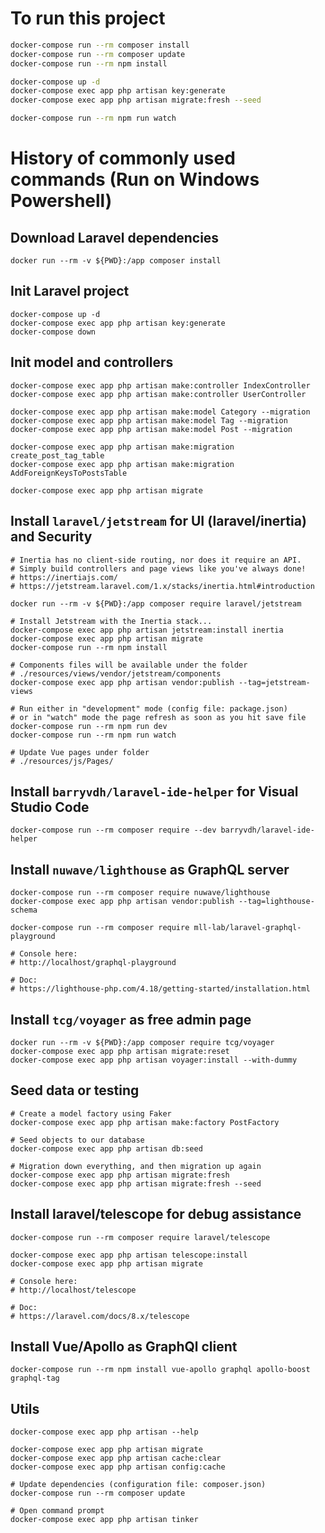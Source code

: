 # To run this project
```sh
docker-compose run --rm composer install
docker-compose run --rm composer update
docker-compose run --rm npm install

docker-compose up -d
docker-compose exec app php artisan key:generate
docker-compose exec app php artisan migrate:fresh --seed

docker-compose run --rm npm run watch
```

# History of commonly used commands (Run on Windows Powershell)

## Download Laravel dependencies 
```shell
docker run --rm -v ${PWD}:/app composer install
```

## Init Laravel project
```shell
docker-compose up -d
docker-compose exec app php artisan key:generate
docker-compose down
```

## Init model and controllers
```shell
docker-compose exec app php artisan make:controller IndexController
docker-compose exec app php artisan make:controller UserController

docker-compose exec app php artisan make:model Category --migration
docker-compose exec app php artisan make:model Tag --migration
docker-compose exec app php artisan make:model Post --migration

docker-compose exec app php artisan make:migration create_post_tag_table
docker-compose exec app php artisan make:migration AddForeignKeysToPostsTable

docker-compose exec app php artisan migrate
```

## Install `laravel/jetstream` for UI (laravel/inertia) and Security
```shell
# Inertia has no client-side routing, nor does it require an API. 
# Simply build controllers and page views like you've always done!
# https://inertiajs.com/
# https://jetstream.laravel.com/1.x/stacks/inertia.html#introduction

docker run --rm -v ${PWD}:/app composer require laravel/jetstream

# Install Jetstream with the Inertia stack...
docker-compose exec app php artisan jetstream:install inertia
docker-compose exec app php artisan migrate
docker-compose run --rm npm install

# Components files will be available under the folder 
# ./resources/views/vendor/jetstream/components
docker-compose exec app php artisan vendor:publish --tag=jetstream-views

# Run either in "development" mode (config file: package.json)
# or in "watch" mode the page refresh as soon as you hit save file 
docker-compose run --rm npm run dev
docker-compose run --rm npm run watch

# Update Vue pages under folder
# ./resources/js/Pages/

```

## Install `barryvdh/laravel-ide-helper` for Visual Studio Code
```shell
docker-compose run --rm composer require --dev barryvdh/laravel-ide-helper
```

## Install `nuwave/lighthouse` as GraphQL server
```shell
docker-compose run --rm composer require nuwave/lighthouse
docker-compose exec app php artisan vendor:publish --tag=lighthouse-schema

docker-compose run --rm composer require mll-lab/laravel-graphql-playground

# Console here:
# http://localhost/graphql-playground

# Doc: 
# https://lighthouse-php.com/4.18/getting-started/installation.html
```

## Install `tcg/voyager` as free admin page
```shell
docker run --rm -v ${PWD}:/app composer require tcg/voyager
docker-compose exec app php artisan migrate:reset
docker-compose exec app php artisan voyager:install --with-dummy
```


## Seed data or testing
```shell
# Create a model factory using Faker
docker-compose exec app php artisan make:factory PostFactory

# Seed objects to our database
docker-compose exec app php artisan db:seed

# Migration down everything, and then migration up again
docker-compose exec app php artisan migrate:fresh
docker-compose exec app php artisan migrate:fresh --seed
```

## Install laravel/telescope for debug assistance
```shell
docker-compose run --rm composer require laravel/telescope

docker-compose exec app php artisan telescope:install
docker-compose exec app php artisan migrate

# Console here:
# http://localhost/telescope

# Doc: 
# https://laravel.com/docs/8.x/telescope

```

## Install Vue/Apollo as GraphQl client
```shell
docker-compose run --rm npm install vue-apollo graphql apollo-boost graphql-tag
```

## Utils

```shell
docker-compose exec app php artisan --help

docker-compose exec app php artisan migrate
docker-compose exec app php artisan cache:clear
docker-compose exec app php artisan config:cache

# Update dependencies (configuration file: composer.json) 
docker-compose run --rm composer update

# Open command prompt
docker-compose exec app php artisan tinker
```

